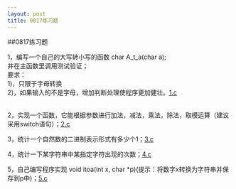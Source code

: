```yaml
---
layout: post
title: 0817练习题
---
```

##0817练习题

1，编写一个自己的大写转小写的函数 char A\_t\_a(char a);<br>
并在主函数里调用测试验证；<br>
要求：<br>
 1)，只限于字母转换<br>
 2)，如果输入的不是字母，增加判断处理使程序更加健壮。<a href="./1.c">1.c</a><br><br>

2，实现一个函数，它能根据参数进行加法，减法，乘法，除法，取模运算（建议采用switch语句）；<a href="./2.c">2.c</a><br>

3，统计一个自然数的二进制表示形式有多少个1；<a href="./3.c">3.c</a> <br>

4，统计一下某字符串中某指定字符出现的次数；<a href="./4.c">4.c</a> <br>

5，自己编写程序实现 void itoa(int x, char \*p)(提示：将数字x转换为字符串并保存到p中)；<a href="./5.c">5.c</a>
